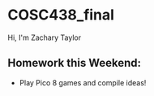 # COSC438_final

Hi, I'm Zachary Taylor

## Homework this Weekend: 
- Play Pico 8 games and compile ideas! 
